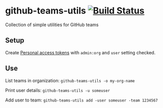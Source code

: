 # github-teams-utils [![Build Status](https://travis-ci.org/mchmarny/github-teams-utils.svg?branch=master)](https://travis-ci.org/mchmarny/github-teams-utils)

Collection of simple utilities for GitHub teams

## Setup 

Create [Personal access tokens](https://github.com/settings/tokens) with `admin:org` and `user` setting checked. 

## Use

List teams in organization:
`github-teams-utils -o my-org-name`

Print user details:
`github-teams-utils -u someuser`

Add user to team:
`github-teams-utils add -user someuser -team 1234567`



